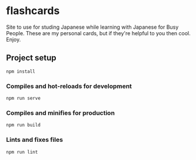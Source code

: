 # flashcards

Site to use for studing Japanese while learning with Japanese for Busy People. 
These are my personal cards, but if they're helpful to you then cool. Enjoy.

## Project setup
```
npm install
```

### Compiles and hot-reloads for development
```
npm run serve
```

### Compiles and minifies for production
```
npm run build
```

### Lints and fixes files
```
npm run lint
```
